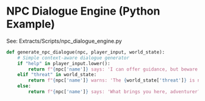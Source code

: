 # NPC Dialogue Engine (Python Example)

See: Extracts/Scripts/npc_dialogue_engine.py

```python
def generate_npc_dialogue(npc, player_input, world_state):
    # Simple context-aware dialogue generator
    if "help" in player_input.lower():
        return f"{npc['name']} says: 'I can offer guidance, but beware the dangers ahead.'"
    elif "threat" in world_state:
        return f"{npc['name']} warns: 'The {world_state['threat']} is near. Stay alert.'"
    else:
        return f"{npc['name']} says: 'What brings you here, adventurer?'"
```
